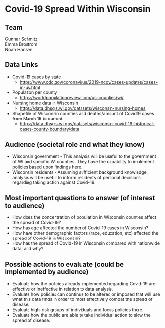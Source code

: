 # Covid-19 Spread Within Wisconsin

## Team  
Gunnar Schmitz  
Emma Brostrom  
Noah Hansen

## Data Links
- Covid-19 cases by state
  - https://www.cdc.gov/coronavirus/2019-ncov/cases-updates/cases-in-us.html
- Population per county
  - https://worldpopulationreview.com/us-counties/wi/
- Nursing home data in Wisconsin
  - https://data.dhsgis.wi.gov/datasets/wisconsin-nursing-homes
- Shapefile of Wisconsin counties and deaths/amount of Covid19 cases from March 15 to current
  - https://data.dhsgis.wi.gov/datasets/wisconsin-covid-19-historical-cases-county-boundary/data

## Audience (societal role and what they know)
- Wisconsin government - This analysis will be useful to the government of WI and specific WI counties. They have the capability to implement policies based upon findings here.
- Wisconsin residents - Assuming sufficient background knowledge, analysis will be useful to inform residents of personal decisions regarding taking action against Covid-19.

## Most important questions to answer (of interest to audience)
- How does the concentration of population in Wisconsin counties affect the spread of Covid-19?
- How has age affected the number of Covid-19 cases in Wisconsin?
- How have other demographic factors (race, education, etc) affected the spread of Covid-19 in Wisconsin?
- How has the spread of Covid-19 in Wisconsin compared with nationwide data, and why?

## Possible actions to evaluate (could be implemented by audience)
- Evaluate how the policies already implemented regarding Covid-19 are effective or ineffective in relation to data analysis.
- Evaluate how policies can continue to be altered or imposed that will use what this data finds in order to most effectively combat the spread of disease.
- Evaluate high-risk groups of individuals and focus policies there.
- Evaluate how the public are able to take individual action to slow the spread of disease.


